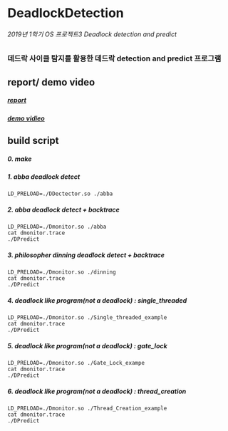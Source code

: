 # DeadlockDetection

###### 2019년 1학기 OS 프로젝트3 Deadlock detection and predict

### 데드락 사이클 탐지를 활용한 데드락 detection and predict 프로그램

## report/ demo video
##### [report](https://github.com/dlwlgus53/DeadlockDetection/blob/master/Pa3.pdf)
##### [demo vidieo](https://youtu.be/0byCj3EWGvg)


## build script
##### 0. make

##### 1. abba deadlock detect
`LD_PRELOAD=./DDectector.so ./abba`

##### 2. abba deadlock detect + backtrace
```
LD_PRELOAD=./Dmonitor.so ./abba
cat dmonitor.trace
./DPredict
```

##### 3. philosopher dinning deadlock detect + backtrace
```
LD_PRELOAD=./Dmonitor.so ./dinning
cat dmonitor.trace
./DPredict
```
##### 4. deadlock like program(not a deadlock) : single_threaded 
```
LD_PRELOAD=./Dmonitor.so ./Single_threaded_example
cat dmonitor.trace
./DPredict
```

##### 5. deadlock like program(not a deadlock) : gate_lock

```
LD_PRELOAD=./Dmonitor.so ./Gate_Lock_exampe
cat dmonitor.trace
./DPredict
```
##### 6. deadlock like program(not a deadlock) : thread_creation
```
LD_PRELOAD=./Dmonitor.so ./Thread_Creation_example
cat dmonitor.trace
./DPredict
```
